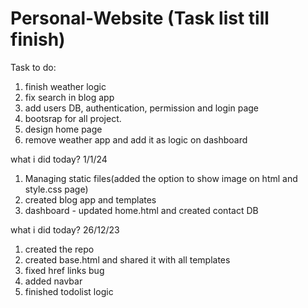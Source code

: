 # Personal-Website (Task list till finish)

Task to do:
1. finish weather logic
2. fix search in blog app
3. add users DB, authentication, permission and login page
4. bootsrap for all project.
5. design home page 
6. remove weather app and add it as logic on dashboard

what i did today? 1/1/24
1. Managing static files(added the option to show image on html and style.css page)
2. created blog app and templates
3. dashboard - updated home.html and created contact DB


what i did today? 26/12/23
1. created the repo
2. created base.html and shared it with all templates
3. fixed href links bug
4. added navbar
5. finished todolist logic

